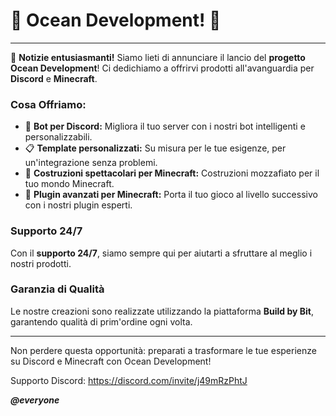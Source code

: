 # 🌊 Ocean Development! 🌊

---------------------------------------

🚀 **Notizie entusiasmanti!** Siamo lieti di annunciare il lancio del **progetto Ocean Development**! Ci dedichiamo a offrirvi prodotti all'avanguardia per **Discord** e **Minecraft**.

### Cosa Offriamo:
- 🤖 **Bot per Discord:** Migliora il tuo server con i nostri bot intelligenti e personalizzabili.
- 📋 **Template personalizzati:** Su misura per le tue esigenze, per un'integrazione senza problemi.
- 🏰 **Costruzioni spettacolari per Minecraft:** Costruzioni mozzafiato per il tuo mondo Minecraft.
- 🔧 **Plugin avanzati per Minecraft:** Porta il tuo gioco al livello successivo con i nostri plugin esperti.

### Supporto 24/7
Con il **supporto 24/7**, siamo sempre qui per aiutarti a sfruttare al meglio i nostri prodotti.

### Garanzia di Qualità
Le nostre creazioni sono realizzate utilizzando la piattaforma **Build by Bit**, garantendo qualità di prim'ordine ogni volta.

---------------------------------------
Non perdere questa opportunità: preparati a trasformare le tue esperienze su Discord e Minecraft con Ocean Development!

Supporto Discord: https://discord.com/invite/j49mRzPhtJ
 
***@everyone***
